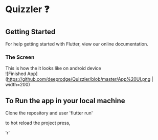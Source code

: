 # Quizzler ❓

## Getting Started
For help getting started with Flutter, view our online documentation.

### The Screen
This is how the it looks like on android device <br>
![Finished App](https://github.com/deeprodge/Quizzler/blob/master/App%20UI.png | width=200)

## To Run the app in your local machine
Clone the repository and user
'flutter run'

to hot reload the project press,

'r'
